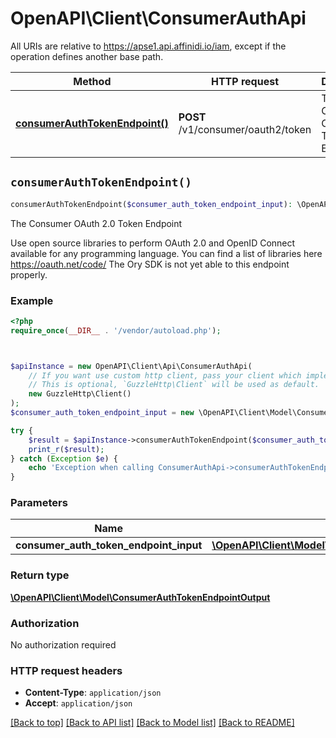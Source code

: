# OpenAPI\Client\ConsumerAuthApi

All URIs are relative to https://apse1.api.affinidi.io/iam, except if the operation defines another base path.

| Method                                                                          | HTTP request                       | Description                           |
| ------------------------------------------------------------------------------- | ---------------------------------- | ------------------------------------- |
| [**consumerAuthTokenEndpoint()**](ConsumerAuthApi.md#consumerAuthTokenEndpoint) | **POST** /v1/consumer/oauth2/token | The Consumer OAuth 2.0 Token Endpoint |

## `consumerAuthTokenEndpoint()`

```php
consumerAuthTokenEndpoint($consumer_auth_token_endpoint_input): \OpenAPI\Client\Model\ConsumerAuthTokenEndpointOutput
```

The Consumer OAuth 2.0 Token Endpoint

Use open source libraries to perform OAuth 2.0 and OpenID Connect available for any programming language. You can find a list of libraries here https://oauth.net/code/ The Ory SDK is not yet able to this endpoint properly.

### Example

```php
<?php
require_once(__DIR__ . '/vendor/autoload.php');



$apiInstance = new OpenAPI\Client\Api\ConsumerAuthApi(
    // If you want use custom http client, pass your client which implements `GuzzleHttp\ClientInterface`.
    // This is optional, `GuzzleHttp\Client` will be used as default.
    new GuzzleHttp\Client()
);
$consumer_auth_token_endpoint_input = new \OpenAPI\Client\Model\ConsumerAuthTokenEndpointInput(); // \OpenAPI\Client\Model\ConsumerAuthTokenEndpointInput | ConsumerAuthTokenEndpoint

try {
    $result = $apiInstance->consumerAuthTokenEndpoint($consumer_auth_token_endpoint_input);
    print_r($result);
} catch (Exception $e) {
    echo 'Exception when calling ConsumerAuthApi->consumerAuthTokenEndpoint: ', $e->getMessage(), PHP_EOL;
}
```

### Parameters

| Name                                   | Type                                                                                                   | Description               | Notes |
| -------------------------------------- | ------------------------------------------------------------------------------------------------------ | ------------------------- | ----- |
| **consumer_auth_token_endpoint_input** | [**\OpenAPI\Client\Model\ConsumerAuthTokenEndpointInput**](../Model/ConsumerAuthTokenEndpointInput.md) | ConsumerAuthTokenEndpoint |       |

### Return type

[**\OpenAPI\Client\Model\ConsumerAuthTokenEndpointOutput**](../Model/ConsumerAuthTokenEndpointOutput.md)

### Authorization

No authorization required

### HTTP request headers

- **Content-Type**: `application/json`
- **Accept**: `application/json`

[[Back to top]](#) [[Back to API list]](../../README.md#endpoints)
[[Back to Model list]](../../README.md#models)
[[Back to README]](../../README.md)
